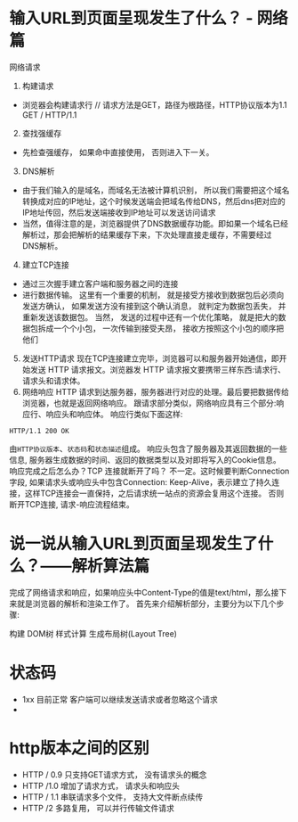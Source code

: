 # 输入URL到页面呈现发生了什么？ - 网络篇
网络请求
1. 构建请求
- 浏览器会构建请求行
// 请求方法是GET，路径为根路径，HTTP协议版本为1.1
GET / HTTP/1.1
2. 查找强缓存
- 先检查强缓存， 如果命中直接使用， 否则进入下一关。 
3. DNS解析
- 由于我们输入的是域名，而域名无法被计算机识别， 所以我们需要把这个域名转换成对应的IP地址，这个时候发送端会把域名传给DNS，然后dns把对应的IP地址传回，然后发送端接收到IP地址可以发送访问请求
- 当然，值得注意的是，浏览器提供了DNS数据缓存功能。即如果一个域名已经解析过，那会把解析的结果缓存下来，下次处理直接走缓存，不需要经过 DNS解析。
4. 建立TCP连接 
- 通过三次握手建立客户端和服务器之间的连接
- 进行数据传输。 这里有一个重要的机制， 就是接受方接收到数据包后必须向发送方确认， 如果发送方没有接到这个确认消息， 就判定为数据包丢失， 并重新发送该数据包。 当然， 发送的过程中还有一个优化策略， 就是把大的数据包拆成一个个小包， 一次传输到接受夫昂， 接收方按照这个小包的顺序把他们
5. 发送HTTP请求
现在TCP连接建立完毕，浏览器可以和服务器开始通信，即开始发送 HTTP 请求报文。浏览器发 HTTP 请求报文要携带三样东西:请求行、请求头和请求体。
6. 网络响应
HTTP 请求到达服务器，服务器进行对应的处理。最后要把数据传给浏览器，也就是返回网络响应。
跟请求部分类似，网络响应具有三个部分:响应行、响应头和响应体。
响应行类似下面这样:
```
HTTP/1.1 200 OK
```
由`HTTP协议版本`、`状态码`和`状态描述`组成。
响应头包含了服务器及其返回数据的一些信息, 服务器生成数据的时间、返回的数据类型以及对即将写入的Cookie信息。
响应完成之后怎么办？TCP 连接就断开了吗？
不一定。这时候要判断Connection字段, 如果请求头或响应头中包含Connection: Keep-Alive，表示建立了持久连接，这样TCP连接会一直保持，之后请求统一站点的资源会复用这个连接。
否则断开TCP连接, 请求-响应流程结束。
# 说一说从输入URL到页面呈现发生了什么？——解析算法篇
完成了网络请求和响应，如果响应头中Content-Type的值是text/html，那么接下来就是浏览器的解析和渲染工作了。
首先来介绍解析部分，主要分为以下几个步骤:

构建 DOM树
样式计算
生成布局树(Layout Tree)

# 状态码
- 1xx 目前正常  客户端可以继续发送请求或者忽略这个请求
- 

# http版本之间的区别
- HTTP / 0.9 只支持GET请求方式， 没有请求头的概念
- HTTP /1.0 增加了请求方式， 请求头和响应头 
- HTTP / 1.1 串联请求多个文件， 支持大文件断点续传
- HTTP /2 多路复用， 可以并行传输文件请求